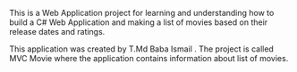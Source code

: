 This is a Web Application project for learning and understanding how to build a C# Web Application and making a list of movies based on their release dates and ratings.

This application was created by T.Md Baba Ismail . The project is called MVC Movie where the application contains information about list of movies. 

